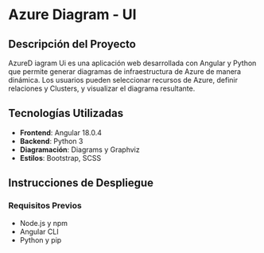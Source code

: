 # Azure Diagram - UI

## Descripción del Proyecto

AzureD iagram Ui es una aplicación web desarrollada con Angular y Python que permite generar diagramas de infraestructura de Azure de manera dinámica. Los usuarios pueden seleccionar recursos de Azure, definir relaciones y Clusters, y visualizar el diagrama resultante.

## Tecnologías Utilizadas

- **Frontend**: Angular 18.0.4
- **Backend**: Python 3
- **Diagramación**: Diagrams y Graphviz
- **Estilos**: Bootstrap, SCSS

## Instrucciones de Despliegue

### Requisitos Previos

- Node.js y npm
- Angular CLI
- Python y pip

